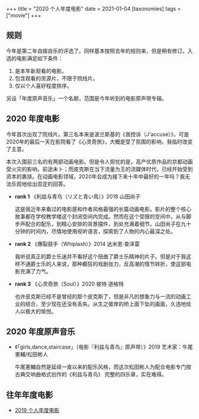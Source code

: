 +++
title = "2020 个人年度电影"
date = 2021-01-04
[taxonomies]
tags = ["movie"]
+++

## 规则

今年是第二年自娱自乐的评选了。同样基本按照去年的规则来，但是稍有修订。入选的电影满足如下条件：

1. 是本年新观看的电影。
2. 包含观看的资源片，不限于院线片。
3. 仅以个人喜好程度排序。

另设「年度原声音乐」一个名额，范围是今年听到的电影原声带专辑。

## 2020 年度电影

今年首次出现了院线片。第三名本来是波兰斯基的《我控诉（J'accuse）》，可是2020年的最后一天在影院看了《心灵奇旅》，大概是受了氛围的影响，我临时改变了主意。

本次入围前三名的有两部动画电影。但是令人担忧的是，高产优质作品的京都动画受火灾的影响，前途未卜；而皮克斯在当下流量为王的流媒体时代，已经开始受到资本的裹挟。在动画电影领域，2020年会成为接下来十年中最好的一年吗？我无法乐观地给出否定的回答。

- **rank 1** 《利兹与青鸟（リズと青い鳥）》2018 山田尚子

    这是我近年来看过的电影感和作者风格最强的长篇动画电影。影片的整个核心故事都在学校教学楼这个封闭空间内完成。然而在这个受限的空间中，从与脚步声配合的配乐，到精心安排的背景摆件，到处充满着细节。山田尚子在九十分钟的时间内，尽情地使用视听语言，探索到了人物的内心最深之处。

- **rank 2** 《爆裂鼓手（Whiplash）》2014 达米恩·查泽雷

    我听说真正的爵士乐迷并不看好这个扭曲了爵士乐精神的片子。但是对于我这样不通爵士乐的人来说，那种癫狂的戏剧张力，反高潮的情节转折，使这部电影充满了力气。

- **rank 3** 《心灵奇旅（Soul）》2020 彼特·道格特

    也许皮克斯已经不是曾经的那个皮克斯了，但是非凡的想象力与一流的动画工业的结合，至少现在还没有丢失。从生之彼岸的桥上面下坠的画面，久违地给人以极大的愉悦。


## 2020 年度原声音乐

- 《「girls,dance,staircase」（电影『利兹与青鸟』原声带）》2019 艺术家：牛尾憲輔/松田彬人

  牛尾憲輔自然是延续一直以来的配乐风格，而这次松田彬人为配合电影专门按古典交响曲格式创作的《利兹与青鸟》
  完整的四乐章，实在难得。

## 往年年度电影

- [2019 个人年度电影](@/nanoblog/movie-2019.md)
